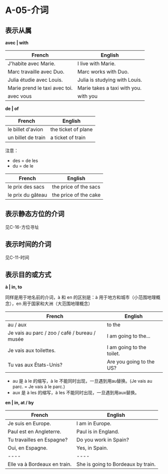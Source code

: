 # A-05-介词

## 表示从属

**avec | with** 

French | English
---- | ----
J'habite avec Marie. | I live with Marie.
Marc travaille avec Duo. | Marc works with Duo.
Julia étudie avec Louis. | Julia is studying with Louis.
Marie prend le taxi avec toi. | Marie takes a taxi with you.
avec vous | with you

**de | of**

French | English
---- | ----
le billet d'avion | the ticket of plane
un billet de train | a ticket of train

注意：
* des = de les
* du = de le

French | English
---- | ----
le prix des sacs | the price of the sacs 
le prix du gâteau | the price of the cake


## 表示静态方位的介词

见C-16-方位寻址

## 表示时间的介词

见C-11-时间

## 表示目的或方式

**à | in, to**

同样是用于地名前的介词，à 和 en 的区别是：à 用于地方和城市（小范围地理概念），en 用于国家和大洲（大范围地理概念）

French | English
---- | ----
au / aux | to the
Je vais au parc / zoo / café / bureau / musée | I am going to the...
Je vais aux toilettes. | I am going to the toilet.
Tu vas aux États-Unis? | Are you going to the US?

* au 是 à le 的缩写，à le 不能同时出现，一旦遇到用au替换。(Je vais au parc. = Je vais à le parc.)
* aux 是 à les 的缩写，à les 不能同时出现，一旦遇到用aux替换。

**en | in, at / by**

French | English
---- | ----
Je suis en Europe. | I am in Europe.
Paul est en Angleterre. | Paul is in England.
Tu travailles en Espagne? | Do you work in Spain?
Oui, en Espagne. | Yes, in Spain.
---- | ----
Elle va à Bordeaux en train. | She is going to Bordeaux by train.


